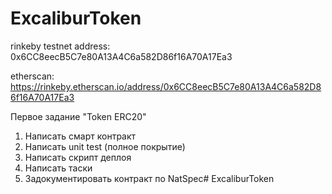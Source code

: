 # ExcaliburToken

rinkeby testnet address: 0x6CC8eecB5C7e80A13A4C6a582D86f16A70A17Ea3 

etherscan: https://rinkeby.etherscan.io/address/0x6CC8eecB5C7e80A13A4C6a582D86f16A70A17Ea3

Первое задание "Token ERC20"

1. Написать смарт контракт
2. Написать unit test (полное покрытие)
3. Написать скрипт деплоя
4. Написать таски
5. Задокументировать контракт по NatSpec# ExcaliburToken

